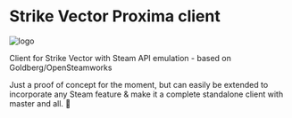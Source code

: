 # Strike Vector Proxima client

![logo](https://upload.wikimedia.org/wikipedia/en/8/82/Strike_Vector_cover.jpg)

Client for Strike Vector with Steam API emulation - based on Goldberg/OpenSteamworks

Just a proof of concept for the moment, but can easily be extended to incorporate any Steam feature & make it a complete standalone client with master and all. 🎉
